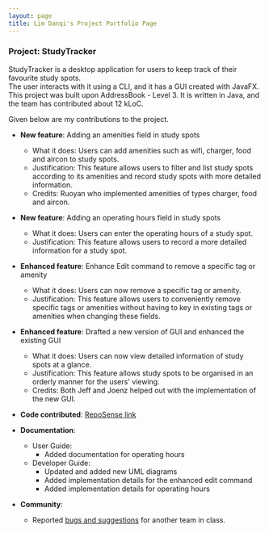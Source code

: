 ```yaml
---
layout: page
title: Lim Danqi's Project Portfolio Page
---
```


### Project: StudyTracker

StudyTracker is a desktop application for users to keep track of their favourite study spots.  
The user interacts with it using a CLI, and it has a GUI created with JavaFX. This project was built upon
AddressBook - Level 3. It is written in Java, and the team has contributed about 12 kLoC.

Given below are my contributions to the project.

- **New feature**: Adding an amenities field in study spots
  - What it does: Users can add amenities such as wifi, charger, food and aircon to study spots.
  - Justification: This feature allows users to filter and list study spots according to its amenities and 
      record study spots with more detailed information.
  - Credits: Ruoyan who implemented amenities of types charger, food and aircon.

- **New feature**: Adding an operating hours field in study spots
  - What it does: Users can enter the operating hours of a study spot.
  - Justification: This feature allows users to record a more detailed information for a study spot.

- **Enhanced feature**: Enhance Edit command to remove a specific tag or amenity
  - What it does: Users can now remove a specific tag or amenity.
  - Justification: This feature allows users to conveniently remove specific tags or amenities without having to
      key in existing tags or amenities when changing these fields.

- **Enhanced feature**: Drafted a new version of GUI and enhanced the existing GUI
  - What it does: Users can now view detailed information of study spots at a glance.
  - Justification: This feature allows study spots to be organised in an orderly manner for the users' viewing.
  - Credits: Both Jeff and Joenz helped out with the implementation of the new GUI.

- **Code contributed**: [RepoSense link](https://nus-cs2103-ay2122s1.github.io/tp-dashboard/?search=&sort=groupTitle&sortWithin=title&timeframe=commit&mergegroup=&groupSelect=groupByRepos&breakdown=true&checkedFileTypes=docs~functional-code~test-code~other&since=2021-09-17&tabOpen=true&tabType=authorship&tabAuthor=limdanqi&tabRepo=AY2122S1-CS2103T-T09-1%2Ftp%5Bmaster%5D&authorshipIsMergeGroup=false&authorshipFileTypes=docs~functional-code~test-code&authorshipIsBinaryFileTypeChecked=false)

- **Documentation**:
  - User Guide:
    - Added documentation for operating hours
  - Developer Guide:
    - Updated and added new UML diagrams
    - Added implementation details for the enhanced edit command
    - Added implementation details for operating hours

- **Community**:
  - Reported [bugs and suggestions](https://github.com/limdanqi/ped/issues) for another team in class.